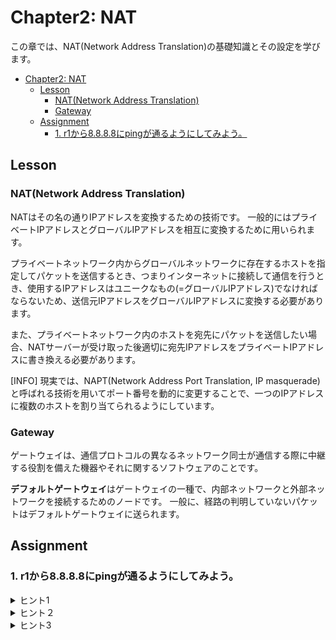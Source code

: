 # Chapter2: NAT

この章では、NAT(Network Address Translation)の基礎知識とその設定を学びます。

- [Chapter2: NAT](#chapter2-nat)
	- [Lesson](#lesson)
		- [NAT(Network Address Translation)](#natnetwork-address-translation)
		- [Gateway](#gateway)
	- [Assignment](#assignment)
		- [1. r1から8.8.8.8にpingが通るようにしてみよう。](#1-r1から8888にpingが通るようにしてみよう)

## Lesson

### NAT(Network Address Translation)

NATはその名の通りIPアドレスを変換するための技術です。
一般的にはプライベートIPアドレスとグローバルIPアドレスを相互に変換するために用いられます。

プライベートネットワーク内からグローバルネットワークに存在するホストを指定してパケットを送信するとき、つまりインターネットに接続して通信を行うとき、使用するIPアドレスはユニークなもの(=グローバルIPアドレス)でなければならないため、送信元IPアドレスをグローバルIPアドレスに変換する必要があります。

また、プライベートネットワーク内のホストを宛先にパケットを送信したい場合、NATサーバーが受け取った後適切に宛先IPアドレスをプライベートIPアドレスに書き換える必要があります。

[INFO]
現実では、NAPT(Network Address Port Translation, IP masquerade)と呼ばれる技術を用いてポート番号を動的に変更することで、一つのIPアドレスに複数のホストを割り当てられるようにしています。

### Gateway

ゲートウェイは、通信プロトコルの異なるネットワーク同士が通信する際に中継する役割を備えた機器やそれに関するソフトウェアのことです。

**デフォルトゲートウェイ**はゲートウェイの一種で、内部ネットワークと外部ネットワークを接続するためのノードです。
一般に、経路の判明していないパケットはデフォルトゲートウェイに送られます。


## Assignment

### 1. r1から8.8.8.8にpingが通るようにしてみよう。

<details>
<summary>ヒント1</summary>

`8.8.8.8`はGoogleの運用するパブリックDNSサーバーです。
プライベートネットワークの外と通信するためにはグローバルIPアドレスを使用する必要があります。
</details>

<details>
<summary>ヒント２</summary>

初期状態では、r1は`8.8.8.8`にパケットを送るための経路を知らないのでパケットを破棄します。
r1にrEXがデフォルトゲートウェイであることを設定する必要があります。
</details>

<details>
<summary>ヒント3</summary>

インターネットに接続しているrEXで、r1から来たパケットの送信元アドレスをグローバルIPアドレスに書き換える必要があります。
NAT時に必要な情報は、「どの範囲から来たパケットにNATを適用するか」です。
</details>
